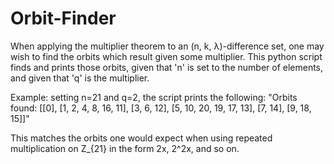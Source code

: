 # Orbit-Finder
When applying the multiplier theorem to an (n, k, λ)-difference set, one may wish to find the orbits which result given some multiplier. This python script finds and prints those orbits, given that 'n' is set to the number of elements, and given that 'q' is the multiplier.

Example: setting n=21 and q=2, the script prints the following:
"Orbits found: [[0], [1, 2, 4, 8, 16, 11], [3, 6, 12], [5, 10, 20, 19, 17, 13], [7, 14], [9, 18, 15]]"

This matches the orbits one would expect when using repeated multiplication on Z_{21} in the form 2x, 2^2x, and so on.

